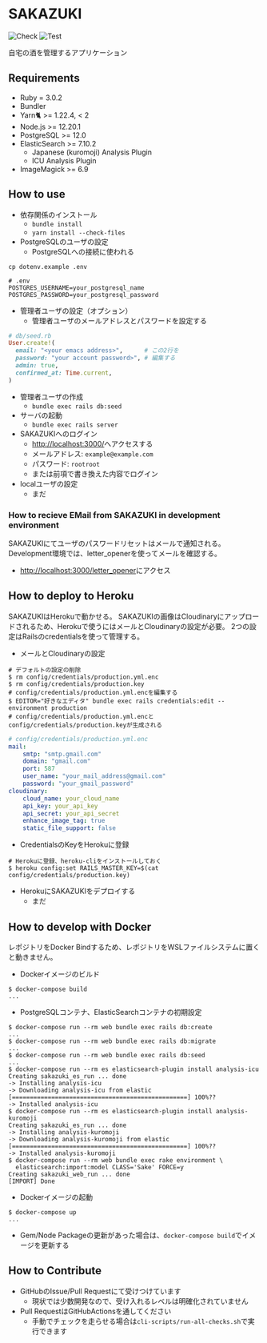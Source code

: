 # SAKAZUKI

![Check](https://github.com/momocus/sakazuki/workflows/Check/badge.svg)
![Test](https://github.com/momocus/sakazuki/workflows/Test/badge.svg)

自宅の酒を管理するアプリケーション

## Requirements

- Ruby = 3.0.2
- Bundler
- Yarn🐈 >= 1.22.4, < 2
- Node.js >= 12.20.1
- PostgreSQL >= 12.0
- ElasticSearch >= 7.10.2
  - Japanese (kuromoji) Analysis Plugin
  - ICU Analysis Plugin
- ImageMagick >= 6.9

## How to use

- 依存関係のインストール
  - `bundle install`
  - `yarn install --check-files`
- PostgreSQLのユーザの設定
  - PostgreSQLへの接続に使われる

```console
cp dotenv.example .env
```

```shell
# .env
POSTGRES_USERNAME=your_postgresql_name
POSTGRES_PASSWORD=your_postgresql_password
```

- 管理者ユーザの設定（オプション）
  - 管理者ユーザのメールアドレスとパスワードを設定する

```ruby
# db/seed.rb
User.create!(
  email: "<your emacs address>",      # この2行を
  password: "your account password>", # 編集する
  admin: true,
  confirmed_at: Time.current,
)
```

- 管理者ユーザの作成
  - `bundle exec rails db:seed`
- サーバの起動
  - `bundle exec rails server`
- SAKAZUKIへのログイン
  - <http://localhost:3000/>へアクセスする
  - メールアドレス: `example@example.com`
  - パスワード: `rootroot`
  - または前項で書き換えた内容でログイン
- localユーザの設定
  - まだ

### How to recieve EMail from SAKAZUKI in development environment

SAKAZUKIにてユーザのパスワードリセットはメールで通知される。
Development環境では、letter_openerを使ってメールを確認する。

- <http://localhost:3000/letter_opener>にアクセス

## How to deploy to Heroku

SAKAZUKIはHerokuで動かせる。
SAKAZUKIの画像はCloudinaryにアップロードされるため、Herokuで使うにはメールとCloudinaryの設定が必要。
2つの設定はRailsのcredentialsを使って管理する。

- メールとCloudinaryの設定

```console
# デフォルトの設定の削除
$ rm config/credentials/production.yml.enc
$ rm config/credentials/production.key
# config/credentials/production.yml.encを編集する
$ EDITOR="好きなエディタ" bundle exec rails credentials:edit --environment production
# config/credentials/production.yml.encとconfig/credentials/production.keyが生成される
```

```yaml
# config/credentials/production.yml.enc
mail:
    smtp: "smtp.gmail.com"
    domain: "gmail.com"
    port: 587
    user_name: "your_mail_address@gmail.com"
    password: "your_gmail_password"
cloudinary:
    cloud_name: your_cloud_name
    api_key: your_api_key
    api_secret: your_api_secret
    enhance_image_tag: true
    static_file_support: false
```

- CredentialsのKeyをHerokuに登録

```console
# Herokuに登録、heroku-cliをインストールしておく
$ heroku config:set RAILS_MASTER_KEY=$(cat config/credentials/production.key)
```

- HerokuにSAKAZUKIをデプロイする
  - まだ

## How to develop with Docker

レポジトリをDocker Bindするため、レポジトリをWSLファイルシステムに置くと動きません。

- Dockerイメージのビルド

```console
$ docker-compose build
...
```

- PostgreSQLコンテナ、ElasticSearchコンテナの初期設定

```console
$ docker-compose run --rm web bundle exec rails db:create
...
$ docker-compose run --rm web bundle exec rails db:migrate
...
$ docker-compose run --rm web bundle exec rails db:seed
...
$ docker-compose run --rm es elasticsearch-plugin install analysis-icu
Creating sakazuki_es_run ... done
-> Installing analysis-icu
-> Downloading analysis-icu from elastic
[=================================================] 100%??
-> Installed analysis-icu
$ docker-compose run --rm es elasticsearch-plugin install analysis-kuromoji
Creating sakazuki_es_run ... done
-> Installing analysis-kuromoji
-> Downloading analysis-kuromoji from elastic
[=================================================] 100%??
-> Installed analysis-kuromoji
$ docker-compose run --rm web bundle exec rake environment \
  elasticsearch:import:model CLASS='Sake' FORCE=y
Creating sakazuki_web_run ... done
[IMPORT] Done
```

- Dockerイメージの起動

```console
$ docker-compose up
...
```

- Gem/Node Packageの更新があった場合は、`docker-compose build`でイメージを更新する

## How to Contribute

- GitHubのIssue/Pull Requestにて受けつけています
  - 現状では少数開発なので、受け入れるレベルは明確化されていません
- Pull RequestはGitHubActionsを通してください
  - 手動でチェックを走らせる場合は`cli-scripts/run-all-checks.sh`で実行できます
